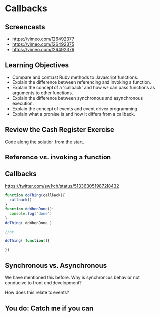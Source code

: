 # Callbacks

## Screencasts

- https://vimeo.com/126492377
- https://vimeo.com/126492375
- https://vimeo.com/126492376

## Learning Objectives


- Compare and contrast Ruby methods to Javascript functions.
- Explain the difference between referencing and invoking a function.
- Explain the concept of a 'callback' and how we can pass functions as arguments to other functions.
- Explain the difference between synchronous and asynchronous execution.
- Explain the concept of events and event driven programming.
- Explain what a promise is and how it differs from a callback.

## Review the Cash Register Exercise

Code along the solution from the start.

## Reference vs. invoking a function

## Callbacks

https://twitter.com/sw1tch/status/513363051987218432

```js
function doThing(callback){
  callback()
}
function doWhenDone(){
  console.log("done")
}
doThing( doWhenDone )

//or

doThing( function(){
  
})
```

## Synchronous vs. Asynchronous

We have mentioned this before. Why is synchronous behavior not conducive
to front end development?

How does this relate to events?

## You do: Catch me if you can
